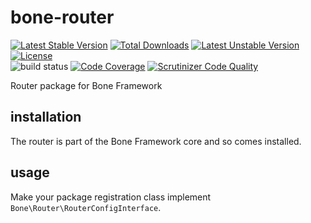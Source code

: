 # bone-router
[![Latest Stable Version](https://poser.pugx.org/delboy1978uk/bone-router/v/stable)](https://packagist.org/packages/delboy1978uk/bone-router) [![Total Downloads](https://poser.pugx.org/delboy1978uk/bone/downloads)](https://packagist.org/packages/delboy1978uk/bone) [![Latest Unstable Version](https://poser.pugx.org/delboy1978uk/bone-router/v/unstable)](https://packagist.org/packages/delboy1978uk/bone-router) [![License](https://poser.pugx.org/delboy1978uk/bone-router/license)](https://packagist.org/packages/delboy1978uk/bone-router)<br />
![build status](https://github.com/delboy1978uk/bone-router/actions/workflows/master.yml/badge.svg) [![Code Coverage](https://scrutinizer-ci.com/g/delboy1978uk/bone-router/badges/coverage.png?b=master)](https://scrutinizer-ci.com/g/delboy1978uk/bone-router/?branch=master) [![Scrutinizer Code Quality](https://scrutinizer-ci.com/g/delboy1978uk/bone-router/badges/quality-score.png?b=master)](https://scrutinizer-ci.com/g/delboy1978uk/bone-router/?branch=master)<br />

Router package for Bone Framework
## installation
The router is part of the Bone Framework core and so comes installed.
## usage
Make your package registration class implement `Bone\Router\RouterConfigInterface`. 
